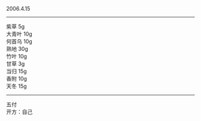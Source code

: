 2006.4.15

---
紫草
5g  
大青叶
10g  
何首乌
10g  
熟地
30g  
竹叶
10g  
甘草
3g  
当归
15g  
香附
10g  
天冬
15g  
  
---
五付  
开方：自己